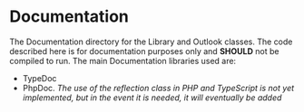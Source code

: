 # Documentation
The Documentation directory for the Library and Outlook classes. The code described here is for documentation purposes only and **SHOULD** not be compiled to run.
The main Documentation libraries used are: 
- TypeDoc
- PhpDoc.
*The use of the reflection class in PHP and TypeScript is not yet implemented, but in the event it is needed, it will eventually be added*
